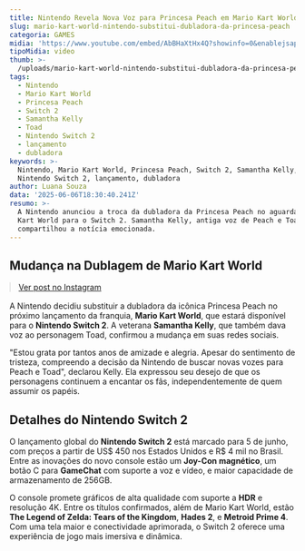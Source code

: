 ```yaml
---
title: Nintendo Revela Nova Voz para Princesa Peach em Mario Kart World
slug: mario-kart-world-nintendo-substitui-dubladora-da-princesa-peach
categoria: GAMES
midia: 'https://www.youtube.com/embed/AbBHaXtHx4Q?showinfo=0&enablejsapi=1'
tipoMidia: video
thumb: >-
  /uploads/mario-kart-world-nintendo-substitui-dubladora-da-princesa-peach-thumb.png
tags:
  - Nintendo
  - Mario Kart World
  - Princesa Peach
  - Switch 2
  - Samantha Kelly
  - Toad
  - Nintendo Switch 2
  - lançamento
  - dubladora
keywords: >-
  Nintendo, Mario Kart World, Princesa Peach, Switch 2, Samantha Kelly, Toad,
  Nintendo Switch 2, lançamento, dubladora
author: Luana Souza
data: '2025-06-06T18:30:40.241Z'
resumo: >-
  A Nintendo anunciou a troca da dubladora da Princesa Peach no aguardado Mario
  Kart World para o Switch 2. Samantha Kelly, antiga voz de Peach e Toad,
  compartilhou a notícia emocionada.
---
```


## Mudança na Dublagem de Mario Kart World

<blockquote class="instagram-media" data-instgrm-permalink="https://www.instagram.com/p/DKj0BYwxhgj/" data-instgrm-version="14" style="width:100%; max-width:540px; margin:1rem auto;"><a href="https://www.instagram.com/p/DKj0BYwxhgj/">Ver post no Instagram</a></blockquote>

A Nintendo decidiu substituir a dubladora da icônica Princesa Peach no próximo lançamento da franquia, **Mario Kart World**, que estará disponível para o **Nintendo Switch 2**. A veterana **Samantha Kelly**, que também dava voz ao personagem Toad, confirmou a mudança em suas redes sociais.

"Estou grata por tantos anos de amizade e alegria. Apesar do sentimento de tristeza, compreendo a decisão da Nintendo de buscar novas vozes para Peach e Toad", declarou Kelly. Ela expressou seu desejo de que os personagens continuem a encantar os fãs, independentemente de quem assumir os papéis.

## Detalhes do Nintendo Switch 2

O lançamento global do **Nintendo Switch 2** está marcado para 5 de junho, com preços a partir de US$ 450 nos Estados Unidos e R$ 4 mil no Brasil. Entre as inovações do novo console estão um **Joy-Con magnético**, um botão C para **GameChat** com suporte a voz e vídeo, e maior capacidade de armazenamento de 256GB.

O console promete gráficos de alta qualidade com suporte a **HDR** e resolução 4K. Entre os títulos confirmados, além de Mario Kart World, estão **The Legend of Zelda: Tears of the Kingdom**, **Hades 2**, e **Metroid Prime 4**. Com uma tela maior e conectividade aprimorada, o Switch 2 oferece uma experiência de jogo mais imersiva e dinâmica.

